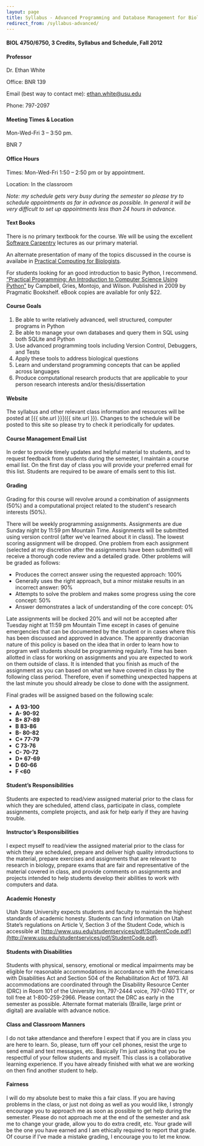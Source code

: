 ```yaml
---
layout: page
title: Syllabus - Advanced Programming and Database Management for Biologists
redirect_from: /syllabus-advanced/
---
```


#### BIOL 4750/6750, 3 Credits, Syllabus and Schedule, Fall 2012

#### Professor

Dr. Ethan White

Office: BNR 139

Email (best way to contact me):
[ethan.white@usu.edu](mailto:ethan.white@usu.edu)

Phone: 797-2097


#### Meeting Times & Location

Mon-Wed-Fri 3 – 3:50 pm.

BNR 7


#### Office Hours

Times: Mon-Wed-Fri 1:50 – 2:50 pm or by appointment.

Location: In the classroom

*Note: my schedule gets very busy during the semester so please try to
schedule appointments as far in advance as possible. In general it will
be very difficult to set up appointments less than 24 hours in advance.*


#### Text Books

There is no primary textbook for the course. We will be using the
excellent [Software Carpentry](http://software-carpentry.org) lectures
as our primary material.

An alternate presentation of many of the topics discussed in the course
is availabe in [Practical Computing for
Biologists](http://www.sinauer.com/practical-computing-for-biologists.html).

For students looking for an good introduction to basic Python, I
recommend. [“Practical Programming: An Introduction to Computer Science Using Python”](http://pragprog.com/book/gwpy/practical-programming)
by Campbell, Gries, Montojo, and Wilson. Published in 2009 by Pragmatic
Bookshelf. eBook copies are available for only $22.


#### Course Goals

1.  Be able to write relatively advanced, well structured, computer
    programs in Python
2.  Be able to manage your own databases and query them in SQL using
    both SQLite and Python
3.  Use advanced programming tools including Version Control, Debuggers,
    and Tests
4.  Apply these tools to address biological questions
5.  Learn and understand programming concepts that can be applied across
    languages
6.  Produce computational research products that are applicable to your
    person research interests and/or thesis/dissertation
	

#### Website

The syllabus and other relevant class information and resources will be posted
at [{{ site.url }}]({{ site.url }}).
Changes to the schedule will be posted to this site so please try to check it
periodically for updates.


#### Course Management Email List

In order to provide timely updates and helpful material to students, and
to request feedback from students during the semester, I maintain a
course email list. On the first day of class you will provide your
preferred email for this list. Students are required to be aware of
emails sent to this list.


#### Grading

Grading for this course will revolve around a combination of assignments
(50%) and a computational project related to the student's research
interests (50%).

There will be weekly programming assignments. Assignments are due Sunday night
by 11:59 pm Mountain Time. Assignments will be submitted using version control
(after we've learned about it in class). The lowest scoring assignment will be
dropped. One problem from each assignment (selected at my discretion after the
assignments have been submitted) will receive a thorough code review and a
detailed grade. Other problems will be graded as follows:

*   Produces the correct answer using the requested approach: 100%
*   Generally uses the right approach, but a minor mistake results in an
    incorrect answer: 90%
*   Attempts to solve the problem and makes some progress using the core
    concept: 50%
*   Answer demonstrates a lack of understanding of the core concept: 0%

Late assignments will be docked 20% and will not be accepted after
Tuesday night at 11:59 pm Mountain Time except in cases of genuine
emergencies that can be documented by the student or in cases where this
has been discussed and approved in advance. The apparently draconian
nature of this policy is based on the idea that in order to learn how to
program well students should be programming regularly. Time has been
allotted in class for working on assignments and you are expected to
work on them outside of class. It is intended that you finish as much of
the assignment as you can based on what we have covered in class by the
following class period. Therefore, even if something unexpected happens
at the last minute you should already be close to done with the
assignment.

Final grades will be assigned based on the following scale:

-   **A 93-100**
-   **A- 90-92**
-   **B+ 87-89**
-   **B 83-86**
-   **B- 80-82**
-   **C+ 77-79**
-   **C 73-76**
-   **C- 70-72**
-   **D+ 67-69**
-   **D 60-66**
-   **F <60**


#### Student’s Responsibilities

Students are expected to read/view assigned material prior to the class for
which they are scheduled, attend class, participate in class, complete
assignments, complete projects, and ask for help early if they are having
trouble.


#### Instructor’s Responsibilities

I expect myself to read/view the assigned material prior to the class for which
they are scheduled, prepare and deliver high quality introductions to the
material, prepare exercises and assignments that are relevant to research in
biology, prepare exams that are fair and representative of the material covered
in class, and provide comments on assignments and projects intended to help
students develop their abilities to work with computers and data.


#### Academic Honesty

Utah State University expects students and faculty to maintain the
highest standards of academic honesty. Students can find information on
Utah State’s regulations on Article V, Section 3 of the Student Code,
which is accessible at
[http://www.usu.edu/studentservices/pdf/StudentCode.pdf](http://www.usu.edu/studentservices/pdf/StudentCode.pdf).


#### Students with Disabilities

Students with physical, sensory, emotional or medical impairments may be
eligible for reasonable accommodations in accordance with the Americans
with Disabilities Act and Section 504 of the Rehabilitation Act of 1973.
All accommodations are coordinated through the Disability Resource
Center (DRC) in Room 101 of the University Inn, 797-2444 voice, 797-0740
TTY, or toll free at 1-800-259-2966. Please contact the DRC as early in
the semester as possible. Alternate format materials (Braille, large
print or digital) are available with advance notice.


#### Class and Classroom Manners

I do not take attendance and therefore I expect that if you are in class
you are here to learn. So, please, turn off your cell phones, resist the
urge to send email and text messages, etc. Basically I’m just asking
that you be respectful of your fellow students and myself. This class is
a collaborative learning experience. If you have already finished with
what we are working on then find another student to help.


#### Fairness

I will do my absolute best to make this a fair class. If you are having
problems in the class, or just not doing as well as you would like, I
strongly encourage you to approach me as soon as possible to get help
during the semester. Please do not approach me at the end of the
semester and ask me to change your grade, allow you to do extra credit,
etc. Your grade will be the one you have earned and I am ethically
required to report that grade. Of course if I’ve made a mistake grading,
I encourage you to let me know.
